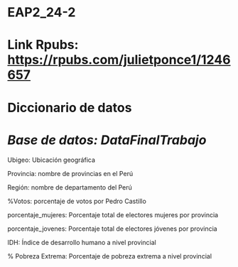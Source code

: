 # EAP2_24-2
# Link Rpubs: https://rpubs.com/julietponce1/1246657
# Diccionario de datos

# *Base de datos: DataFinalTrabajo*

Ubigeo: Ubicación geográfica

Provincia: nombre de provincias en el Perú

Región: nombre de departamento del Perú

%Votos: porcentaje de votos por Pedro Castillo

porcentaje_mujeres: Porcentaje total de electores mujeres por provincia

porcentaje_jovenes: Porcentaje total de electores jóvenes por provincia

IDH: Índice de desarrollo humano a nivel provincial

% Pobreza Extrema: Porcentaje de pobreza extrema a nivel provincial
